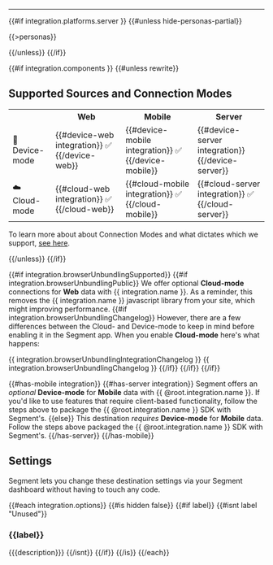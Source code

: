 <hr/>

{{#if integration.platforms.server }}
{{#unless hide-personas-partial}}

{{>personas}}

{{/unless}}
{{/if}}


{{#if integration.components }}
{{#unless rewrite}}

## Supported Sources and Connection Modes

<table>
  <tr>
    <th></th>
    <th>Web</th>
    <th>Mobile</th>
    <th>Server</th>
  </tr>
  <tr>
    <td>📱 Device-mode</td>
    <td>{{#device-web integration}} ✅ {{/device-web}}</td>
    <td>{{#device-mobile integration}} ✅ {{/device-mobile}}</td>
    <td>{{#device-server integration}} {{/device-server}}</td>
  </tr>
  <tr>
    <td>☁️  Cloud-mode</td>
    <td>{{#cloud-web integration}} ✅ {{/cloud-web}}</td>
    <td>{{#cloud-mobile integration}} ✅ {{/cloud-mobile}}</td>
    <td>{{#cloud-server integration}} ✅ {{/cloud-server}}</td>
  </tr>
</table>

To learn more about about Connection Modes and what dictates which we support, [see here](/docs/destinations/#connection-modes).

{{/unless}}
{{/if}}

{{#if integration.browserUnbundlingSupported}}
{{#if integration.browserUnbundlingPublic}}
We offer optional **Cloud-mode** connections for **Web** data with {{ integration.name }}. As a reminder, this removes the {{ integration.name }} javascript library from your site, which might improving performance. {{#if integration.browserUnbundlingChangelog}} However, there are a few differences between the Cloud- and Device-mode to keep in mind before enabling it in the Segment app. When you enable **Cloud-mode** here's what happens:

{{ integration.browserUnbundlingIntegrationChangelog }}
{{ integration.browserUnbundlingChangelog }}
{{/if}}
{{/if}}
{{/if}}

{{#has-mobile integration}}
{{#has-server integration}}
Segment offers an *optional* **Device-mode** for **Mobile** data with {{ @root.integration.name }}. If you'd like to use features that require client-based functionality, follow the steps above to package the {{ @root.integration.name }} SDK with Segment's.
{{else}}
This destination *requires* **Device-mode** for **Mobile** data. Follow the steps above packaged the {{ @root.integration.name }} SDK with Segment's.
{{/has-server}}
{{/has-mobile}}

## Settings

Segment lets you change these destination settings via your Segment dashboard without having to touch any code.

{{#each integration.options}}
{{#is hidden false}}
{{#if label}}
{{#isnt label "Unused"}}
### {{label}}
{{{description}}}
{{/isnt}}
{{/if}}
{{/is}}
{{/each}}

